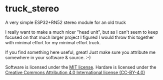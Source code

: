 # truck_stereo
A very simple ESP32+RN52 stereo module for an old truck

I really want to make a much nicer "head unit", but as I can't seem to keep focused on that much larger project I figured I would throw this together with minimal effort for my minimal effort truck.

If you find something here useful, great! Just make sure you attribute me somewhere in your software & source. :-)

Software is licensed under the [MIT license](https://opensource.org/licenses/MIT).
Hardare is licensed under the [Creative Commons Attribution 4.0 International license (CC-BY-4.0)](https://creativecommons.org/licenses/by/4.0/)
